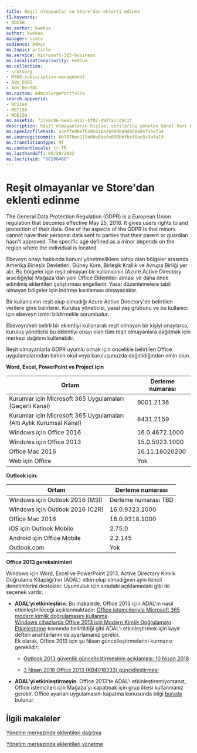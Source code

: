 ```yaml
---
title: Reşit olmayanlar ve Store'dan eklenti edinme
f1.keywords:
- NOCSH
ms.author: kwekua
author: kwekua
manager: scotv
audience: Admin
ms.topic: article
ms.service: microsoft-365-business
ms.localizationpriority: medium
ms.collection:
- scotvorg
- M365-subscription-management
- Adm_O365
- Adm_NonTOC
ms.custom: AdminSurgePortfolio
search.appverid:
- BCS160
- MET150
- MOE150
ms.assetid: 737e8c86-be63-44d7-bf02-492fa7cd9c3f
description: Reşit olmayanların kişisel verilerini yöneten Genel Veri Koruma Yönetmeliği (GDPR) düzenlemeleri hakkında bilgi edinin.
ms.openlocfilehash: a3effed0efb2dc03ba769dd8a9d0d8685f3b6f34
ms.sourcegitcommit: 0b7070ec119e00e0dafe030bbfbef0ae5c9afa19
ms.translationtype: MT
ms.contentlocale: tr-TR
ms.lasthandoff: 09/29/2022
ms.locfileid: "68208468"
---
```

# <a name="minors-and-acquiring-add-ins-from-the-store"></a>Reşit olmayanlar ve Store'dan eklenti edinme

The General Data Protection Regulation (GDPR) is a European Union regulation that becomes effective May 25, 2018. It gives users rights to and protection of their data. One of the aspects of the GDPR is that minors cannot have their personal data sent to parties that their parent or guardian hasn't approved. The specific age defined as a minor depends on the region where the individual is located.

Ebeveyn onayı hakkında kanuni yönetmeliklere sahip olan bölgeler arasında Amerika Birleşik Devletleri, Güney Kore, Birleşik Krallık ve Avrupa Birliği yer alır. Bu bölgeler için reşit olmayan bir kullanıcının (Azure Active Directory aracılığıyla) Mağaza'dan yeni Office Eklentileri alması ve daha önce edinilmiş eklentileri çalıştırması engellenir. Yasal düzenlemelere tabii olmayan bölgeler için indirme kısıtlaması olmayacaktır.

Bir kullanıcının reşit olup olmadığı Azure Active Directory'de belirtilen verilere göre belirlenir. Kuruluş yöneticisi, yasal yaş grubunu ve bu kullanıcı için ebeveyn iznini bildirmekle sorumludur.

Ebeveyn/veli belirli bir eklentiyi kullanarak reşit olmayan bir kişiyi onaylarsa, kuruluş yöneticisi bu eklentiyi onayı olan tüm reşit olmayanlara dağıtmak için merkezi dağıtımı kullanabilir.

Reşit olmayanlarla GDPR uyumlu olmak için öncelikle belirtilen Office uygulamalarından birinin okul veya kuruluşunuzda dağıtıldığından emin olun.

 **Word, Excel, PowerPoint ve Project için**

|Ortam|Derleme numarası|
|---|---|
|Kurumlar için Microsoft 365 Uygulamaları (Geçerli Kanal)|9001.2138|
|Kurumlar için Microsoft 365 Uygulamaları (Altı Aylık Kurumsal Kanal)|8431.2159|
|Windows için Office 2016|16.0.4672.1000|
|Windows için Office 2013|15.0.5023.1000|
|Office Mac 2016|16.11.18020200|
|Web için Office|Yok|

 **Outlook için**:

|Ortam|Derleme numarası|
|---|---|
|Windows için Outlook 2016 (MSI)|Derleme numarası TBD|
|Windows için Outlook 2016 (C2R)|16.0.9323.1000|
|Office Mac 2016|16.0.9318.1000|
|iOS için Outlook Mobile|2.75.0|
|Android için Office Mobile|2.2.145|
|Outlook.com|Yok|

 **Office 2013 gereksinimleri**

Windows için Word, Excel ve PowerPoint 2013, Active Directory Kimlik Doğrulama Kitaplığı'nın (ADAL) etkin olup olmadığının aynı ikincil denetimlerini destekler. Uyumluluk için sıradaki açıklamadaki gibi iki seçenek vardır.

- **ADAL'yi etkinleştirin**. Bu makalede, Office 2013 için ADAL'ın nasıl etkinleştirileceği açıklanmaktadır: [Office istemcileriyle Microsoft 365 modern kimlik doğrulamasını kullanma](../../enterprise/modern-auth-for-office-2013-and-2016.md).<br/>[Windows cihazlarda Office 2013 için Modern Kimlik Doğrulamayı Etkinleştirme](../security-and-compliance/enable-modern-authentication.md) kısmında belirtildiği gibi ADAL'ı etkinleştirmek için kayıt defteri anahtarlarını da ayarlamanız gerekir.<br/>Ek olarak, Office 2013 için şu Nisan güncelleştirmelerini kurmanız gereklidir:

  - [Outlook 2013 güvenlik güncelleştirmesinin açıklaması: 10 Nisan 2018](https://support.microsoft.com/help/4018330/description-of-the-security-update-for-office-2013-april-10-2018)

  - [3 Nisan 2018 Office 2013 (KB4018333) güncelleştirmesi](https://support.microsoft.com/help/4018333/april-3-2018-update-for-office-2013-kb4018333)

- **ADAL'yi etkinleştirmeyin**. Office 2013'te ADAL'ı etkinleştiremiyorsanız, Office istemcileri için Mağaza'yı kapatmak için grup ilkesi kullanmanız gerekir. Office ayarları uygulamasını kapatma konusunda bilgi [burada](/previous-versions/office/office-2013-resource-kit/cc178992(v=office.15)) bulunur.

## <a name="related-articles"></a>İlgili makaleler

[Yönetim merkezinde eklentileri dağıtma](./manage-deployment-of-add-ins.md)

[Yönetim merkezinde eklentileri yönetme](./manage-addins-in-the-admin-center.md)
